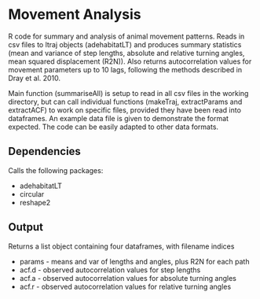 Movement Analysis
=================

R code for summary and analysis of animal movement patterns. Reads in csv files to ltraj objects (adehabitatLT) and produces summary statistics (mean and variance of step lengths, absolute and relative turning angles, mean squared displacement (R2N)). Also returns autocorrelation values for movement parameters up to 10 lags, following the methods described in Dray et al. 2010.

Main function (summariseAll) is setup to read in all csv files in the working directory, but can call individual functions (makeTraj, extractParams and extractACF) to work on specific files, provided they have been read into dataframes. An example data file is given to demonstrate the format expected. The code can be easily adapted to other data formats.

Dependencies
------------
Calls the following packages:
  * adehabitatLT
  * circular
  * reshape2

Output
-------

Returns a list object containing four dataframes, with filename indices

  * params - means and var of lengths and angles, plus R2N for each path
  * acf.d - observed autocorrelation values for step lengths
  * acf.a - observed autocorrelation values for absolute turning angles
  * acf.r - observed autocorrelation values for relative turning angles
